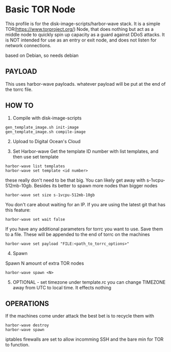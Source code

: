 Basic TOR Node
==============
This profile is for the disk-image-scripts/harbor-wave stack. It is a simple
TOR(https://www.torproject.org/) Node, that does nothing but act as a middle
node to quickly spin up capacity as a guard against DDoS attacks. It is NOT
intended for use as an entry or exit node, and does not listen for network
connections.

based on Debian, so needs debian 

PAYLOAD
-------
This uses harbor-wave payloads. whatever payload will be put at the end of the
torrc file.

HOW TO
----------

1. Compile with disk-image-scripts

```
gen_template_image.sh init-image
gen_template_image.sh compile-image
```

2. Upload to Digital Ocean's Cloud

3. Set Harbor-wave
Get the template ID number with list templates, and then use set template

```
harbor-wave list templates
harbor-wave set template <id number>

```

these really don't need to be that big. You can likely get away with
s-1vcpu-512mb-10gb. Besides its better to spawn more nodes than bigger nodes
```
harbor-wave set size s-1vcpu-512mb-10gb
```
You don't care about waiting for an IP. If you are using the latest git that has
this feature:
```
harbor-wave set wait false
```
If you have any additional parameters for torrc you want to use. Save them to
a file. These will be appended to the end of torrc on the machines
```
harbor-wave set payload "FILE:<path_to_torrc_options>"
```

4. Spawn

Spawn N amount of extra TOR nodes

```
harbor-wave spawn <N>
```

5. OPTIONAL - set timezone
under  template.rc you can change TIMEZONE away from UTC to local time. It
effects nothing

OPERATIONS
----------

If the machines come under attack the best bet is to recycle them with
```
harbor-wave destroy
harbor-wave spawn
```

iptables firewalls are set to allow incomming SSH and the bare min for TOR to
function.
